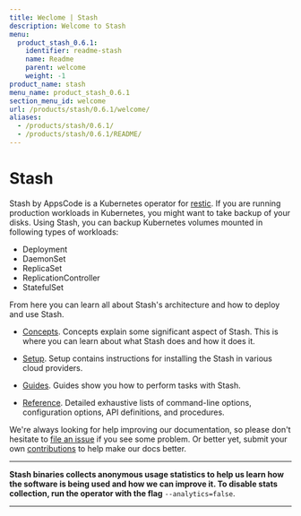 ```yaml
---
title: Weclome | Stash
description: Welcome to Stash
menu:
  product_stash_0.6.1:
    identifier: readme-stash
    name: Readme
    parent: welcome
    weight: -1
product_name: stash
menu_name: product_stash_0.6.1
section_menu_id: welcome
url: /products/stash/0.6.1/welcome/
aliases:
  - /products/stash/0.6.1/
  - /products/stash/0.6.1/README/
---
```

# Stash
 Stash by AppsCode is a Kubernetes operator for [restic](https://restic.net). If you are running production workloads in Kubernetes, you might want to take backup of your disks. Using Stash, you can backup Kubernetes volumes mounted in following types of workloads:

- Deployment
- DaemonSet
- ReplicaSet
- ReplicationController
- StatefulSet

From here you can learn all about Stash's architecture and how to deploy and use Stash.

- [Concepts](/products/stash/0.6.1/concepts/). Concepts explain some significant aspect of Stash. This is where you can learn about what Stash does and how it does it.

- [Setup](/products/stash/0.6.1/setup/). Setup contains instructions for installing
  the Stash in various cloud providers.

- [Guides](/products/stash/0.6.1/guides/). Guides show you how to perform tasks with Stash.

- [Reference](/products/stash/0.6.1/reference/). Detailed exhaustive lists of
command-line options, configuration options, API definitions, and procedures.

We're always looking for help improving our documentation, so please don't hesitate to [file an issue](https://github.com/appscode/stash/issues/new) if you see some problem. Or better yet, submit your own [contributions](/products/stash/0.6.1/CONTRIBUTING) to help
make our docs better.

---

**Stash binaries collects anonymous usage statistics to help us learn how the software is being used and how we can improve it. To disable stats collection, run the operator with the flag** `--analytics=false`.

---
